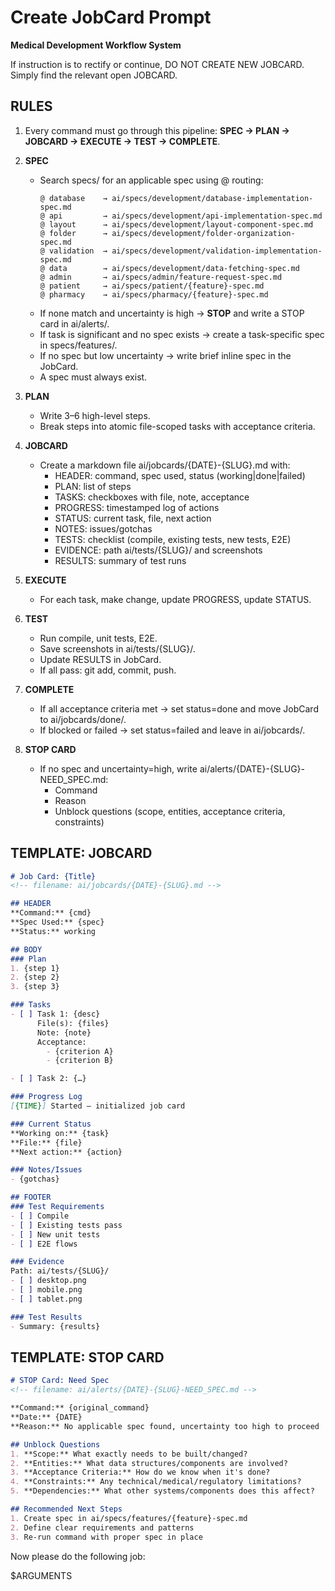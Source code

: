 # Create JobCard Prompt
**Medical Development Workflow System**

If instruction is to rectify or continue, DO NOT CREATE NEW JOBCARD. Simply find the relevant open JOBCARD. 

## RULES

1. Every command must go through this pipeline: **SPEC → PLAN → JOBCARD → EXECUTE → TEST → COMPLETE**.

2. **SPEC**
   - Search specs/ for an applicable spec using @ routing:
     ```
     @ database    → ai/specs/development/database-implementation-spec.md
     @ api         → ai/specs/development/api-implementation-spec.md  
     @ layout      → ai/specs/development/layout-component-spec.md
     @ folder      → ai/specs/development/folder-organization-spec.md
     @ validation  → ai/specs/development/validation-implementation-spec.md
     @ data        → ai/specs/development/data-fetching-spec.md
     @ admin       → ai/specs/admin/feature-request-spec.md
     @ patient     → ai/specs/patient/{feature}-spec.md
     @ pharmacy    → ai/specs/pharmacy/{feature}-spec.md
     ```
   - If none match and uncertainty is high → **STOP** and write a STOP card in ai/alerts/.
   - If task is significant and no spec exists → create a task-specific spec in specs/features/.
   - If no spec but low uncertainty → write brief inline spec in the JobCard.
   - A spec must always exist.

3. **PLAN**
   - Write 3–6 high-level steps.
   - Break steps into atomic file-scoped tasks with acceptance criteria.

4. **JOBCARD**
   - Create a markdown file ai/jobcards/{DATE}-{SLUG}.md with:
     - HEADER: command, spec used, status (working|done|failed)
     - PLAN: list of steps
     - TASKS: checkboxes with file, note, acceptance
     - PROGRESS: timestamped log of actions
     - STATUS: current task, file, next action
     - NOTES: issues/gotchas
     - TESTS: checklist (compile, existing tests, new tests, E2E)
     - EVIDENCE: path ai/tests/{SLUG}/ and screenshots
     - RESULTS: summary of test runs

5. **EXECUTE**
   - For each task, make change, update PROGRESS, update STATUS.

6. **TEST**
   - Run compile, unit tests, E2E.
   - Save screenshots in ai/tests/{SLUG}/.
   - Update RESULTS in JobCard.
   - If all pass: git add, commit, push.

7. **COMPLETE**
   - If all acceptance criteria met → set status=done and move JobCard to ai/jobcards/done/.
   - If blocked or failed → set status=failed and leave in ai/jobcards/.

8. **STOP CARD**
   - If no spec and uncertainty=high, write ai/alerts/{DATE}-{SLUG}-NEED_SPEC.md:
     - Command
     - Reason
     - Unblock questions (scope, entities, acceptance criteria, constraints)

## TEMPLATE: JOBCARD

```markdown
# Job Card: {Title}
<!-- filename: ai/jobcards/{DATE}-{SLUG}.md -->

## HEADER
**Command:** {cmd}
**Spec Used:** {spec}
**Status:** working

## BODY
### Plan
1. {step 1}
2. {step 2}
3. {step 3}

### Tasks
- [ ] Task 1: {desc}
      File(s): {files}
      Note: {note}
      Acceptance:
        - {criterion A}
        - {criterion B}

- [ ] Task 2: {…}

### Progress Log
[{TIME}] Started — initialized job card

### Current Status
**Working on:** {task}
**File:** {file}
**Next action:** {action}

### Notes/Issues
- {gotchas}

## FOOTER
### Test Requirements
- [ ] Compile
- [ ] Existing tests pass
- [ ] New unit tests
- [ ] E2E flows

### Evidence
Path: ai/tests/{SLUG}/
- [ ] desktop.png
- [ ] mobile.png
- [ ] tablet.png

### Test Results
- Summary: {results}
```

## TEMPLATE: STOP CARD

```markdown
# STOP Card: Need Spec
<!-- filename: ai/alerts/{DATE}-{SLUG}-NEED_SPEC.md -->

**Command:** {original_command}
**Date:** {DATE}
**Reason:** No applicable spec found, uncertainty too high to proceed

## Unblock Questions
1. **Scope:** What exactly needs to be built/changed?
2. **Entities:** What data structures/components are involved?
3. **Acceptance Criteria:** How do we know when it's done?
4. **Constraints:** Any technical/medical/regulatory limitations?
5. **Dependencies:** What other systems/components does this affect?

## Recommended Next Steps
1. Create spec in ai/specs/features/{feature}-spec.md
2. Define clear requirements and patterns
3. Re-run command with proper spec in place
```

Now please do the following job:

$ARGUMENTS

